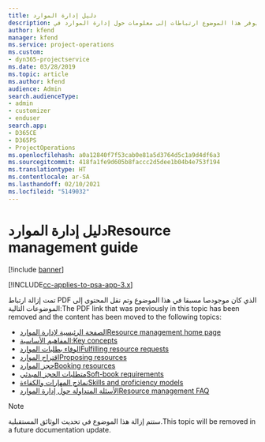 ```yaml
---
title: دليل إدارة الموارد
description: يوفر هذا الموضوع ارتباطات إلى معلومات حول إدارة الموارد في Project Service Automation
author: kfend
manager: kfend
ms.service: project-operations
ms.custom:
- dyn365-projectservice
ms.date: 03/28/2019
ms.topic: article
ms.author: kfend
audience: Admin
search.audienceType:
- admin
- customizer
- enduser
search.app:
- D365CE
- D365PS
- ProjectOperations
ms.openlocfilehash: a0a12840f7f53cab0e81a5d3764d5c1a9d4df6a3
ms.sourcegitcommit: 418fa1fe9d605b8faccc2d5dee1b04b4e753f194
ms.translationtype: HT
ms.contentlocale: ar-SA
ms.lasthandoff: 02/10/2021
ms.locfileid: "5149032"
---
```

# <a name="resource-management-guide"></a><span data-ttu-id="4d44b-103">دليل إدارة الموارد</span><span class="sxs-lookup"><span data-stu-id="4d44b-103">Resource management guide</span></span>

[!include [banner](../../includes/psa-now-project-operations.md)]

[!INCLUDE[cc-applies-to-psa-app-3.x](../../includes/cc-applies-to-psa-app-3x.md)]

<span data-ttu-id="4d44b-104">تمت إزالة ارتباط PDF الذي كان موجودصا مسبقا في هذا الموضوع وتم نقل المحتوى إلى الموضوعات التالية:</span><span class="sxs-lookup"><span data-stu-id="4d44b-104">The PDF link that was previously in this topic has been removed and the content has been moved to the following topics:</span></span>

- [<span data-ttu-id="4d44b-105">الصفحة الرئيسية لإدارة الموارد</span><span class="sxs-lookup"><span data-stu-id="4d44b-105">Resource management home page</span></span>](../resource-management-home-page.md)
- [<span data-ttu-id="4d44b-106">المفاهيم الأساسية:</span><span class="sxs-lookup"><span data-stu-id="4d44b-106">Key concepts</span></span>](../reports-key-concepts.md)
- [<span data-ttu-id="4d44b-107">الوفاء بطلبات الموارد</span><span class="sxs-lookup"><span data-stu-id="4d44b-107">Fulfilling resource requests</span></span>](../resource-management-fulfill-requests.md)
- [<span data-ttu-id="4d44b-108">اقتراح الموارد</span><span class="sxs-lookup"><span data-stu-id="4d44b-108">Proposing resources</span></span>](../resource-management-propose-resources.md)
- [<span data-ttu-id="4d44b-109">حجز الموارد</span><span class="sxs-lookup"><span data-stu-id="4d44b-109">Booking resources</span></span>](../resource-management-book-resources-scheduleboard.md)
- [<span data-ttu-id="4d44b-110">متطلبات الحجز المبدئي</span><span class="sxs-lookup"><span data-stu-id="4d44b-110">Soft-book requirements</span></span>](../resource-management-softbook-requirements.md)
- [<span data-ttu-id="4d44b-111">نماذج المهارات والكفاءة</span><span class="sxs-lookup"><span data-stu-id="4d44b-111">Skills and proficiency models</span></span>](../resource-management-skills-proficiency.md)
- [<span data-ttu-id="4d44b-112">الأسئلة المتداولة حول إدارة الموارد</span><span class="sxs-lookup"><span data-stu-id="4d44b-112">Resource management FAQ</span></span>](../resource-management-faq.md)

> [!NOTE]
> <span data-ttu-id="4d44b-113">ستتم إزالة هذا الموضوع في تحديث الوثائق المستقبلية.</span><span class="sxs-lookup"><span data-stu-id="4d44b-113">This topic will be removed in a future documentation update.</span></span> 
